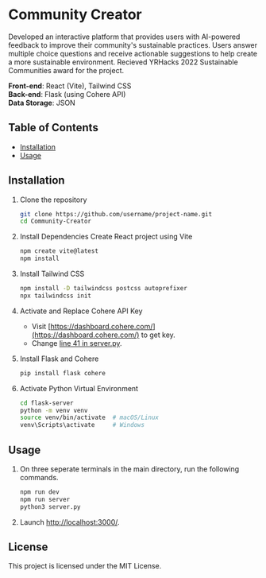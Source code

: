 # Community Creator

Developed an interactive platform that provides users with AI-powered feedback to improve their community's sustainable practices. Users answer multiple choice questions and receive actionable suggestions to help create a more sustainable environment. Recieved YRHacks 2022 Sustainable Communities award for the project. 

**Front-end**: React (Vite), Tailwind CSS  
**Back-end**: Flask (using Cohere API)  
**Data Storage**: JSON 


## Table of Contents
- [Installation](#installation)
- [Usage](#usage)

## Installation
1. Clone the repository
   ```bash
   git clone https://github.com/username/project-name.git
   cd Community-Creator

2. Install Dependencies
Create React project using Vite
   ```bash
   npm create vite@latest
   npm install

3. Install Tailwind CSS
   ```bash
   npm install -D tailwindcss postcss autoprefixer
   npx tailwindcss init

4. Activate and Replace Cohere API Key
   - Visit [https://dashboard.cohere.com/](https://dashboard.cohere.com/) to get key.
   - Change [line 41 in server.py](https://github.com/nuthanan06/Community-Creator/blob/main/flask-server/server.py#41).
 
6. Install Flask and Cohere
    ```bash
    pip install flask cohere

7. Activate Python Virtual Environment
    ```bash
    cd flask-server
    python -m venv venv
    source venv/bin/activate  # macOS/Linux
    venv\Scripts\activate     # Windows  

## Usage
1. On three seperate terminals in the main directory, run the following commands.
   ```bash
   npm run dev
   npm run server
   python3 server.py

2. Launch [http://localhost:3000/](http://localhost:3000/). 


## License
This project is licensed under the MIT License.






